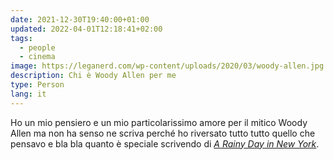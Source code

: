 ```yaml
---
date: 2021-12-30T19:40:00+01:00
updated: 2022-04-01T12:18:41+02:00
tags:
  - people
  - cinema
image: https://leganerd.com/wp-content/uploads/2020/03/woody-allen.jpg
description: Chi è Woody Allen per me
type: Person
lang: it
---
```

Ho un mio pensiero e un mio particolarissimo amore per il mitico Woody Allen ma non ha senso ne scriva perché ho riversato tutto tutto quello che pensavo e bla bla quanto è speciale scrivendo di <cite>[A Rainy Day in New York](A%20Rainy%20Day%20in%20New%20York.md 'Pensieri su “A Rainy Day in New York„')</cite>.

